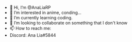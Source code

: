 - 👋 Hi, I’m @AnaLiaRP
- 👀 I’m interested in anime, conding...
- 🌱 I’m currently learning coding.
- 💞️ I’m looking to collaborate on something that I don't know
- 📫 How to reach me:
- Discord: Ana Lia#5844

<!---
AnaLiaRP/AnaLiaRP is a ✨ special ✨ repository because its `README.md` (this file) appears on your GitHub profile.
You can click the Preview link to take a look at your changes.
--->
